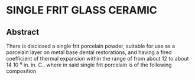 # SINGLE FRIT GLASS CERAMIC

## Abstract
There is disclosed a single frit porcelain powder, suitable for use as a porcelain layer on metal base dental restorations, and having a fired coefficient of thermal expansion within the range of from about 12 to about 14 10 ⁶ in. in. C., where in said single frit porcelain is of the following composition